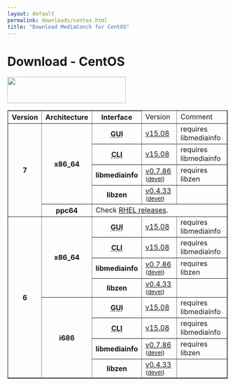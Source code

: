 ```yaml
---
layout: default
permalink: downloads/centos.html
title: "Download MediaConch for CentOS"
---
```


# Download - CentOS

<img src="/MediaConch/images/CentOS.png" width="271" height="60"><br />

<table border="1">
<thead>
<tr class="table-header">
    <th>Version</th>
    <th>Architecture</th>
    <th>Interface</th>
    <td>Version</td>
    <td>Comment</td>
</tr>
</thead>
<tbody>

<tr>
	<th rowspan="5">7</th>
    <th rowspan="4" id="7.x86_64">x86_64</th>
    <th><abbr title="Graphical User Interface">GUI</abbr></th>
    <td><a href="//mediaarea.net/download/binary/mediaconch-gui/15.08/mediaconch-gui-15.08-1.x86_64.CentOS_7.rpm">v15.08</a></td>
    <td>requires libmediainfo</td>
</tr>
<tr>
    <th><abbr title="Command Line Interface">CLI</abbr></th>
    <td><a href="//mediaarea.net/download/binary/mediaconch/15.08/mediaconch-15.08-1.x86_64.CentOS_7.rpm">v15.08</a></td>
    <td>requires libmediainfo</td>
</tr>
<tr>
    <th>libmediainfo</th>
    <td><a href="//mediaarea.net/download/binary/libmediainfo0/0.7.86/libmediainfo-0.7.86.x86_64.CentOS_7.rpm">v0.7.86</a> <small>(<a href="//mediaarea.net/download/binary/libmediainfo0/0.7.86/libmediainfo-devel-0.7.86.x86_64.CentOS_7.rpm">devel</a>)</small></td>
    <td>requires libzen</td>
</tr>
<tr>
    <th>libzen</th>
    <td><a href="//mediaarea.net/download/binary/libzen0/0.4.33/libzen-0.4.33.x86_64.CentOS_7.rpm">v0.4.33</a> <small>(<a href="//mediaarea.net/download/binary/libzen0/0.4.33/libzen-devel-0.4.33.x86_64.CentOS_7.rpm">devel</a>)</small></td>
    <td>&nbsp;</td>
</tr>

<tr>
    <th id="7.ppc64">ppc64</th>
    <td colspan="3">Check <a href="rhel.html#7.ppc64">RHEL releases</a>.</td>
</tr>

<tr>
	<th rowspan="8">6</th>
    <th rowspan="4" id="6.x86_64">x86_64</th>
    <th><abbr title="Graphical User Interface">GUI</abbr></th>
    <td><a href="//mediaarea.net/download/binary/mediaconch-gui/15.08/mediaconch-gui-15.08-1.x86_64.CentOS_6.rpm">v15.08</a></td>
    <td>requires libmediainfo</td>
</tr>
<tr>
    <th><abbr title="Command Line Interface">CLI</abbr></th>
    <td><a href="//mediaarea.net/download/binary/mediaconch/15.08/mediaconch-15.08-1.x86_64.CentOS_6.rpm">v15.08</a></td>
    <td>requires libmediainfo</td>
</tr>
<tr>
    <th>libmediainfo</th>
    <td><a href="//mediaarea.net/download/binary/libmediainfo0/0.7.86/libmediainfo-0.7.86.x86_64.CentOS_6.rpm">v0.7.86</a> <small>(<a href="//mediaarea.net/download/binary/libmediainfo0/0.7.86/libmediainfo-devel-0.7.86.x86_64.CentOS_6.rpm">devel</a>)</small></td>
    <td>requires libzen</td>
</tr>
<tr>
    <th>libzen</th>
    <td><a href="//mediaarea.net/download/binary/libzen0/0.4.33/libzen-0.4.33.x86_64.CentOS_6.rpm">v0.4.33</a> <small>(<a href="//mediaarea.net/download/binary/libzen0/0.4.33/libzen-devel-0.4.33.x86_64.CentOS_6.rpm">devel</a>)</small></td>
    <td>&nbsp;</td>
</tr>
<tr>
    <th rowspan="4" id="6.i686">i686</th>
    <th><abbr title="Graphical User Interface">GUI</abbr></th>
    <td><a href="//mediaarea.net/download/binary/mediaconch-gui/15.08/mediaconch-gui-15.08-1.i686.CentOS_6.rpm">v15.08</a></td>
    <td>requires libmediainfo</td>
</tr>
<tr>
    <th><abbr title="Command Line Interface">CLI</abbr></th>
    <td><a href="//mediaarea.net/download/binary/mediaconch/15.08/mediaconch-15.08-1.i686.CentOS_6.rpm">v15.08</a></td>
    <td>requires libmediainfo</td>
</tr>
<tr>
    <th>libmediainfo</th>
    <td><a href="//mediaarea.net/download/binary/libmediainfo0/0.7.86/libmediainfo-0.7.86.i686.CentOS_6.rpm">v0.7.86</a> <small>(<a href="//mediaarea.net/download/binary/libmediainfo0/0.7.86/libmediainfo-devel-0.7.86.i686.CentOS_6.rpm">devel</a>)</small></td>
    <td>requires libzen</td>
</tr>
<tr>
    <th>libzen</th>
    <td><a href="//mediaarea.net/download/binary/libzen0/0.4.33/libzen-0.4.33.i686.CentOS_6.rpm">v0.4.33</a> <small>(<a href="//mediaarea.net/download/binary/libzen0/0.4.33/libzen-devel-0.4.33.i686.CentOS_6.rpm">devel</a>)</small></td>
    <td>&nbsp;</td>
</tr>
</tbody>
</table>
